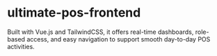 # ultimate-pos-frontend
Built with Vue.js and TailwindCSS, it offers real-time dashboards, role-based access, and easy navigation to support smooth day-to-day POS activities.
